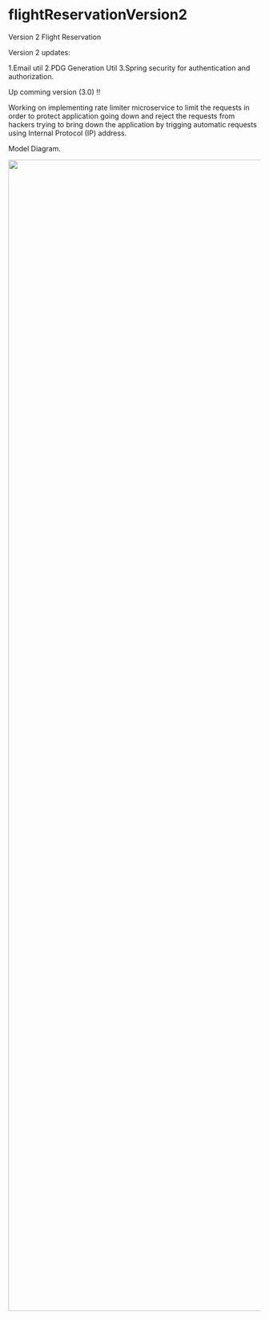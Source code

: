 # flightReservationVersion2
Version 2
Flight Reservation

Version 2 updates:

1.Email util
2.PDG Generation Util
3.Spring security for authentication and authorization.

Up comming version (3.0) !!

Working on implementing rate limiter microservice to limit the requests in order to protect application going down and reject the requests from hackers trying to bring down the
application by trigging automatic requests using Internal Protocol (IP) address.

Model Diagram.
<p align ="center">
<img src="https://user-images.githubusercontent.com/51705706/137016160-58d37139-0cf7-4a68-b13f-c67083a8394e.jpg" width="2300" height="2300">
</p>

